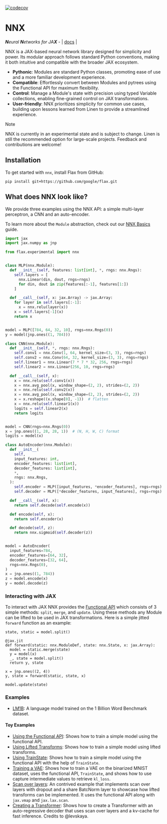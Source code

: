 [![codecov](https://codecov.io/gh/cgarciae/nnx/branch/main/graph/badge.svg?token=VqJjL474Z7)](https://codecov.io/gh/cgarciae/nnx)

# NNX

_**N**eural **N**etworks for JA**X**_ - | [docs](https://flax.readthedocs.io/en/latest/experimental/nnx/index.html) |

NNX is a JAX-based neural network library designed for simplicity and power. Its modular approach follows standard Python conventions, making it both intuitive and compatible with the broader JAX ecosystem.

* **Pythonic**: Modules are standard Python classes, promoting ease of use and a more familiar
  development experience.
* **Compatible**: Effortlessly convert between Modules and pytrees using the Functional API for maximum flexibility.
* **Control**: Manage a Module's state with precision using typed Variable collections, enabling fine-grained control
  on JAX transformations.
* **User-friendly**: NNX prioritizes simplicity for common use cases, building upon lessons learned from Linen
  to provide a streamlined experience.

> [!NOTE]
> NNX is currently in an experimental state and is subject to change. Linen is still the
   recommended option for large-scale projects. Feedback and contributions are welcome!


## Installation

To get started with `nnx`, install Flax from GitHub:
```
pip install git+https://github.com/google/flax.git
```

## What does NNX look like?

We provide three examples using the NNX API: a simple multi-layer perceptron, a CNN and an auto-encoder.

To learn more about the `Module` abstraction, check out our [NNX Basics](https://flax.readthedocs.io/en/latest/experimental/nnx/nnx_basics.html#) guide.

```python
import jax
import jax.numpy as jnp

from flax.experimental import nnx


class MLP(nnx.Module):
  def __init__(self, features: list[int], *, rngs: nnx.Rngs):
    self.layers = [
      nnx.Linear(din, dout, rngs=rngs)
      for din, dout in zip(features[:-1], features[1:])
    ]

  def __call__(self, x: jax.Array) -> jax.Array:
    for layer in self.layers[:-1]:
      x = nnx.relu(layer(x))
    x = self.layers[-1](x)
    return x


model = MLP([784, 64, 32, 10], rngs=nnx.Rngs(0))
y = model(jnp.ones((1, 784)))
```

```python
class CNN(nnx.Module):
  def __init__(self, *, rngs: nnx.Rngs):
    self.conv1 = nnx.Conv(1, 64, kernel_size=(3, 3), rngs=rngs)
    self.conv2 = nnx.Conv(64, 32, kernel_size=(3, 3), rngs=rngs)
    self.linear1 = nnx.Linear(7 * 7 * 32, 256, rngs=rngs)
    self.linear2 = nnx.Linear(256, 10, rngs=rngs)

  def __call__(self, x):
    x = nnx.relu(self.conv1(x))
    x = nnx.avg_pool(x, window_shape=(2, 2), strides=(2, 2))
    x = nnx.relu(self.conv2(x))
    x = nnx.avg_pool(x, window_shape=(2, 2), strides=(2, 2))
    x = x.reshape((x.shape[0], -1))  # flatten
    x = nnx.relu(self.linear1(x))
    logits = self.linear2(x)
    return logits


model = CNN(rngs=nnx.Rngs(0))
x = jnp.ones((1, 28, 28, 1))  # (N, H, W, C) format
logits = model(x)
```

```python
class AutoEncoder(nnx.Module):
  def __init__(
    self,
    input_features: int,
    encoder_features: list[int],
    decoder_features: list[int],
    *,
    rngs: nnx.Rngs,
  ):
    self.encoder = MLP([input_features, *encoder_features], rngs=rngs)
    self.decoder = MLP([*decoder_features, input_features], rngs=rngs)

  def __call__(self, x):
    return self.decode(self.encode(x))

  def encode(self, x):
    return self.encoder(x)

  def decode(self, z):
    return nnx.sigmoid(self.decoder(z))


model = AutoEncoder(
  input_features=784,
  encoder_features=[64, 32],
  decoder_features=[32, 64],
  rngs=nnx.Rngs(0),
)
x = jnp.ones((1, 784))
z = model.encode(x)
y = model.decode(z)
```

### Interacting with JAX

To interact with JAX NNX provides the [Functional API](https://flax.readthedocs.io/en/latest/experimental/nnx/nnx_basics.html#the-functional-api) which consists of 3 simple methods: `split`, `merge`, and `update`. Using these methods any Module can be lifted to be used in JAX transformations. Here is a simple jitted `forward` function as an example:

```pythonthon
state, static = model.split()

@jax.jit
def forward(static: nnx.ModuleDef, state: nnx.State, x: jax.Array):
  model = static.merge(state)
  y = model(x)
  _, state = model.split()
  return y, state

x = jnp.ones((2, 4))
y, state = forward(static, state, x)

model.update(state)
```

### Examples

* [LM1B](https://github.com/google/flax/tree/main/flax/experimental/nnx/examples/lm1b): A language model trained on the 1 Billion Word Benchmark dataset.

#### Toy Examples
* [Using the Functional API](https://github.com/google/flax/tree/main/flax/experimental/nnx/examples/toy_examples/01_functional_api.py): Shows how to train a simple model using the functional API.
* [Using Lifted Transforms](https://github.com/google/flax/tree/main/flax/experimental/nnx/examples/toy_examples/02_lifted_transforms.py): Shows how to train a simple model using lifted transforms.
* [Using TrainState](https://github.com/google/flax/tree/main/flax/experimental/nnx/examples/toy_examples/03_train_state.py): Shows how to train a simple model using the functional API with the help of `TrainState`.
* [Training a VAE](https://github.com/google/flax/tree/main/flax/experimental/nnx/examples/toy_examples/05_vae.py): Shows how to train a VAE on the binarized MNIST dataset, uses the functional API, `TrainState`, and shows how to use capture intermediate values to retrieve `kl_loss`.
* [Scan over layers](https://github.com/google/flax/tree/main/flax/experimental/nnx/examples/toy_examples/06_scan_over_layers.py): An contrived example that implements scan over layers with dropout and a share BatcNorm layer to showcase how lifted transforms can be implemented. It uses the functional API along with `jax.vmap` and `jax.lax.scan`.
* [Creating a Transformer](https://github.com/google/flax/tree/main/flax/experimental/nnx/examples/toy_examples/07_transformer.py): Shows how to create a Transformer with an auto-regressive decoder that uses scan over layers and a kv-cache for fast inference. Credits to @levskaya.
